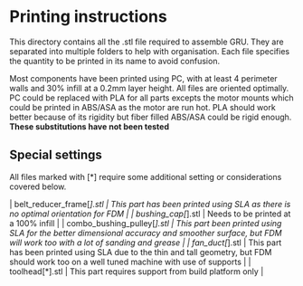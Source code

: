 # Printing instructions

This directory contains all the .stl file required to assemble GRU. They are separated into multiple folders to help with organisation. Each file specifies the quantity to be printed in its name to avoid confusion.

Most components have been printed using PC, with at least 4 perimeter walls and 30% infill at a 0.2mm layer height. All files are oriented optimally.
PC could be replaced with PLA for all parts excepts the motor mounts which could be printed in ABS/ASA as the motor are run hot. PLA should work better because of its rigidity but fiber filled ABS/ASA could be rigid enough. **These substitutions have not been tested**

## Special settings

All files marked with [*] require some additional setting or considerations covered below.

| belt_reducer_frame[*].stl | This part has been printed using SLA as there is no optimal orientation for FDM |
| bushing_cap[*].stl | Needs to be printed at a 100% infill |
| combo_bushing_pulley[*].stl | This part been printed using SLA for the better dimensional accuracy and smoother surface, but FDM will work too with a lot of sanding and grease |
| fan_duct[*].stl | This part has been printed using SLA due to the thin and tall geometry, but FDM should work too on a well tuned machine with use of supports |
| toolhead[*].stl | This part requires support from build platform only |
